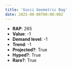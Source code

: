 ```yaml
---
title: 'Gucci Geometric Bag'
date: 2025-08-06T00:00:00Z
---
```

- **RAP**: 265
- **Value**: -1
- **Demand level**: -1
- **Trend**: -1
- **Projected?**: True
- **Hyped?**: True
- **Rare?**: True
